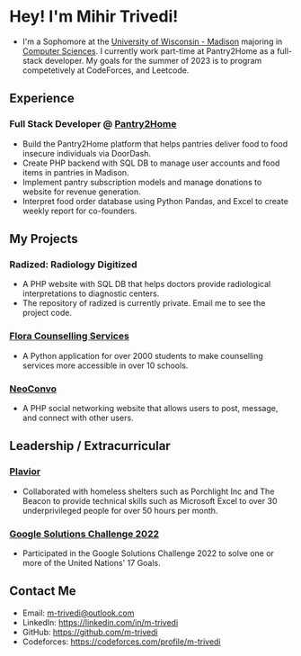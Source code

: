 # Hey! I'm Mihir Trivedi!
- I'm a Sophomore at the [University of Wisconsin - Madison](https://www.wisc.edu/) majoring in [Computer Sciences](https://www.cs.wisc.edu). I currently work part-time at Pantry2Home as a full-stack developer. My goals for the summer of 2023 is to program competetively at CodeForces, and Leetcode. 

## Experience
### Full Stack Developer @ [Pantry2Home](https://pantry2home.com)
- Build the Pantry2Home platform that helps pantries deliver food to food insecure individuals via DoorDash.
- Create PHP backend with SQL DB to manage user accounts and food items in pantries in Madison.
- Implement pantry subscription models and manage donations to website for revenue generation.
- Interpret food order database using Python Pandas, and Excel to create weekly report for co-founders.

## My Projects
### Radized: Radiology Digitized
- A PHP website with SQL DB that helps doctors provide radiological interpretations to diagnostic centers.
- The repository of radized is currently private. Email me to see the project code.

### [Flora Counselling Services](https://github.com/m-trivedi/flora)
- A Python application for over 2000 students to make counselling services more accessible in over 10 schools.

### [NeoConvo](https://github.com/m-trivedi/neoconvo)
- A PHP social networking website that allows users to post, message, and connect with other users.


## Leadership / Extracurricular
### [Plavior](https://plavior.com)
- Collaborated with homeless shelters such as Porchlight Inc and The Beacon to provide technical skills such as Microsoft Excel to over 30 underprivileged people for over 50 hours per month.

### [Google Solutions Challenge 2022](https://github.com/MichaelLin12/Google-Solutions)
- Participated in the Google Solutions Challenge 2022 to solve one or more of the United Nations' 17 Goals.


## Contact Me
- Email: m-trivedi@outlook.com
- LinkedIn: https://linkedin.com/in/m-trivedi
- GitHub: https://github.com/m-trivedi
- Codeforces: https://codeforces.com/profile/m-trivedi

<!--
**truvsere/truvsere** is a ✨ _special_ ✨ repository because its `README.md` (this file) appears on your GitHub profile.

Here are some ideas to get you started:

- 🔭 I’m currently working on ...
- 🌱 I’m currently learning ...
- 👯 I’m looking to collaborate on ...
- 🤔 I’m looking for help with ...
- 💬 Ask me about ...
- 📫 How to reach me: ...
- 😄 Pronouns: ...
- ⚡ Fun fact: ...
-->
